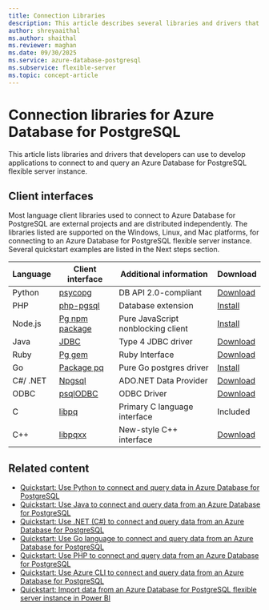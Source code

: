 ```yaml
---
title: Connection Libraries
description: This article describes several libraries and drivers that you can use when coding applications to connect and query an Azure Database for PostgreSQL flexible server instance.
author: shreyaaithal
ms.author: shaithal
ms.reviewer: maghan
ms.date: 09/30/2025
ms.service: azure-database-postgresql
ms.subservice: flexible-server
ms.topic: concept-article
---
```


# Connection libraries for Azure Database for PostgreSQL 

This article lists libraries and drivers that developers can use to develop applications to connect to and query an Azure Database for PostgreSQL flexible server instance.

## Client interfaces

Most language client libraries used to connect to Azure Database for PostgreSQL are external projects and are distributed independently. The  libraries listed are supported on the Windows, Linux, and Mac platforms, for connecting to an Azure Database for PostgreSQL flexible server instance. Several quickstart examples are listed in the Next steps section.

| **Language** | **Client interface** | **Additional information** | **Download** |
| --- | --- | --- | --- |
| Python | [psycopg](https://www.psycopg.org/) | DB API 2.0-compliant | [Download](https://sourceforge.net/projects/adodbapi/) |
| PHP | [php-pgsql](https://secure.php.net/manual/en/book.pgsql.php) | Database extension | [Install](https://secure.php.net/manual/en/pgsql.installation.php) |
| Node.js | [Pg npm package](https://www.npmjs.com/package/pg) | Pure JavaScript nonblocking client | [Install](https://www.npmjs.com/package/pg) |
| Java | [JDBC](https://jdbc.postgresql.org/) | Type 4 JDBC driver | [Download](https://jdbc.postgresql.org/download/) |
| Ruby | [Pg gem](https://rubygems.org/gems/pg) | Ruby Interface | [Download](https://rubygems.org/downloads/pg-0.20.0.gem) |
| Go | [Package pq](https://godoc.org/github.com/lib/pq) | Pure Go postgres driver | [Install](https://github.com/lib/pq/blob/master/README.md) |
| C\#/ .NET | [Npgsql](https://www.npgsql.org/) | ADO.NET Data Provider | [Download](https://dotnet.microsoft.com/download) |
| ODBC | [psqlODBC](https://odbc.postgresql.org/) | ODBC Driver | [Download](https://www.postgresql.org/ftp/odbc/releases/) |
| C | [libpq](https://www.postgresql.org/docs/current/static/libpq.html) | Primary C language interface | Included |
| C++ | [libpqxx](http://pqxx.org/) | New-style C++ interface | [Download](https://pqxx.org/libpqxx/) |

## Related content

- [Quickstart: Use Python to connect and query data in Azure Database for PostgreSQL](connect-python.md)
- [Quickstart: Use Java to connect and query data from an Azure Database for PostgreSQL](connect-java.md)
- [Quickstart: Use .NET (C#) to connect and query data from an Azure Database for PostgreSQL](connect-csharp.md)
- [Quickstart: Use Go language to connect and query data from an Azure Database for PostgreSQL](connect-go.md)
- [Quickstart: Use PHP to connect and query data from an Azure Database for PostgreSQL](connect-php.md)
- [Quickstart: Use Azure CLI to connect and query data from an Azure Database for PostgreSQL](connect-azure-cli.md)
- [Quickstart: Import data from an Azure Database for PostgreSQL flexible server instance in Power BI](connect-with-power-bi-desktop.md)
